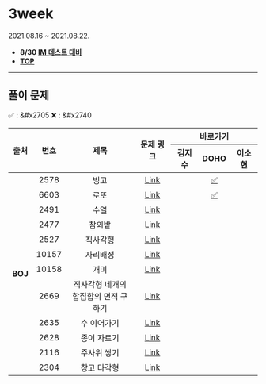 # 3week
2021.08.16 ~ 2021.08.22.
* **8/30 [IM 테스트 대비](https://docs.google.com/spreadsheets/d/1woMUqd7Pi8CfYVYW4LeIS-JvxBVjan0KjjWtc2bOF34/edit#gid=0)**
* [**TOP**](../README.md)

---
## 풀이 문제
:white_check_mark: : &#x2705    :x: : &#x2740
<table>
    <thead>
        <tr>
            <th rowspan="2"> 출처 </th>
            <th rowspan="2"> 번호 </th>
            <th rowspan="2"> 제목 </th>
            <th rowspan="2"> 문제 링크 </th>
            <th colspan="3">바로가기</th>
        </tr>
        <tr>
            <th>김지수</th>
            <th>DOHO</th>
            <th>이소현</th>
        </tr>
    </thead>
    <tbody>
        <tr>
            <td rowspan="12" align="center"><b>BOJ</b></td>
            <td align="center">2578</td>
            <td align="center">빙고</td>
            <td align="center"><a href="https://www.acmicpc.net/problem/2578">Link</a></td>
            <td align="center"><a href=""> </a></td>
            <td align="center"><a href="/doho/boj_2578.java">&#x2705 </a></td>
            <td align="center"><a href=""> </a></td>
        </tr>
        <tr>
            <td align="center">6603</td>
            <td align="center">로또</td>
            <td align="center"><a href="https://www.acmicpc.net/problem/6603">Link</a></td>
            <td align="center"><a href=""> </a></td>
            <td align="center"><a href="/doho/boj_6603.java"> &#x2705</a></td>
            <td align="center"><a href=""> </a></td>
        </tr>
        <tr>
            <td align="center">2491</td>
            <td align="center">수열</td>
            <td align="center"><a href="https://www.acmicpc.net/problem/2491">Link</a></td>
            <td align="center"><a href=""> </a></td>
            <td align="center"><a href=""> </a></td>
            <td align="center"><a href=""> </a></td>
        </tr>
        <tr>
            <td align="center">2477</td>
            <td align="center">참외밭</td>
            <td align="center"><a href="https://www.acmicpc.net/problem/2477">Link</a></td>
            <td align="center"><a href=""> </a></td>
            <td align="center"><a href=""> </a></td>
            <td align="center"><a href=""> </a></td>
        </tr>
        <tr>
            <td align="center">2527</td>
            <td align="center">직사각형</td>
            <td align="center"><a href="https://www.acmicpc.net/problem/2527">Link</a></td>
            <td align="center"><a href=""> </a></td>
            <td align="center"><a href=""> </a></td>
            <td align="center"><a href=""> </a></td>
        </tr>
        <tr>
            <td align="center">10157</td>
            <td align="center">자리배정</td>
            <td align="center"><a href="https://www.acmicpc.net/problem/10157">Link</a></td>
            <td align="center"><a href=""> </a></td>
            <td align="center"><a href=""> </a></td>
            <td align="center"><a href=""> </a></td>
        </tr>
        <tr>
            <td align="center">10158</td>
            <td align="center">개미</td>
            <td align="center"><a href="https://www.acmicpc.net/problem/10158">Link</a></td>
            <td align="center"><a href=""> </a></td>
            <td align="center"><a href=""> </a></td>
            <td align="center"><a href=""> </a></td>
        </tr>
        <tr>
            <td align="center">2669</td>
            <td align="center">직사각형 네개의 <br>합집합의 면적 구하기</td>
            <td align="center"><a href="https://www.acmicpc.net/problem/2669">Link</a></td>
            <td align="center"><a href=""> </a></td>
            <td align="center"><a href=""> </a></td>
            <td align="center"><a href=""> </a></td>
        </tr>
        <tr>
            <td align="center">2635</td>
            <td align="center">수 이어가기</td>
            <td align="center"><a href="https://www.acmicpc.net/problem/2635">Link</a></td>
            <td align="center"><a href=""> </a></td>
            <td align="center"><a href=""> </a></td>
            <td align="center"><a href=""> </a></td>
        </tr>
        <tr>
            <td align="center">2628</td>
            <td align="center">종이 자르기</td>
            <td align="center"><a href="https://www.acmicpc.net/problem/2628">Link</a></td>
            <td align="center"><a href=""> </a></td>
            <td align="center"><a href=""> </a></td>
            <td align="center"><a href=""> </a></td>
        </tr>
        <tr>
            <td align="center">2116</td>
            <td align="center">주사위 쌓기</td>
            <td align="center"><a href="https://www.acmicpc.net/problem/2116">Link</a></td>
            <td align="center"><a href=""> </a></td>
            <td align="center"><a href=""> </a></td>
            <td align="center"><a href=""> </a></td>
        </tr>
        <tr>
            <td align="center">2304</td>
            <td align="center">창고 다각형</td>
            <td align="center"><a href="https://www.acmicpc.net/problem/2304">Link</a></td>
            <td align="center"><a href=""> </a></td>
            <td align="center"><a href=""> </a></td>
            <td align="center"><a href=""> </a></td>
        </tr>
    </tbody>
</table>